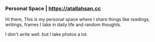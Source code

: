 ### Personal Space | https://atallahsan.cc

Hi there, This is my personal space where I share things like readings, writings, frames I take in daily life and random thoughts.

I don't write well. but I take photos a lot.
